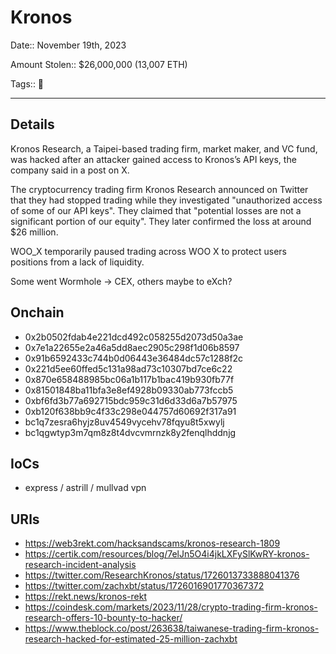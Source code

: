 # Kronos

Date:: November 19th, 2023

Amount Stolen:: $26,000,000 (13,007 ETH)

Tags:: 🔐

---

## Details

Kronos Research, a Taipei-based trading firm, market maker, and VC fund, was hacked after an attacker gained access to Kronos’s API keys, the company said in a post on X.

The cryptocurrency trading firm Kronos Research announced on Twitter that they had stopped trading while they investigated "unauthorized access of some of our API keys". They claimed that "potential losses are not a significant portion of our equity". They later confirmed the loss at around $26 million.

WOO_X temporarily paused trading across WOO X to protect users positions from a lack of liquidity.

Some went Wormhole -> CEX, others maybe to eXch?


## Onchain

- 0x2b0502fdab4e221dcd492c058255d2073d50a3ae
- 0x7e1a22655e2a46a5dd8aec2905c298f1d06b8597
- 0x91b6592433c744b0d06443e36484dc57c1288f2c
- 0x221d5ee60ffed5c131a98ad73c10307bd7ce6c22
- 0x870e658488985bc06a1b117b1bac419b930fb77f
- 0x81501848ba11bfa3e8ef4928b09330ab773fccb5
- 0xbf6fd3b77a692715bdc959c31d6d33d6a7b57975
- 0xb120f638bb9c4f33c298e044757d60692f317a91
- bc1q7zesra6hyjz8uv4549vycehv78fqyu8t5xwylj
- bc1qgwtyp3m7qm8z8t4dvcvmrnzk8y2fenqlhddnjg


## IoCs

- express / astrill /  mullvad vpn


## URls

- https://web3rekt.com/hacksandscams/kronos-research-1809
- https://certik.com/resources/blog/7elJn5O4i4jkLXFySlKwRY-kronos-research-incident-analysis
- https://twitter.com/ResearchKronos/status/1726013733888041376
- https://twitter.com/zachxbt/status/1726016901770367372
- https://rekt.news/kronos-rekt
- https://coindesk.com/markets/2023/11/28/crypto-trading-firm-kronos-research-offers-10-bounty-to-hacker/
- https://www.theblock.co/post/263638/taiwanese-trading-firm-kronos-research-hacked-for-estimated-25-million-zachxbt